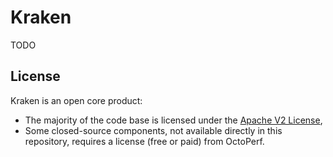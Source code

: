 # Kraken

TODO

## License

Kraken is an open core product:

* The majority of the code base is licensed under the [Apache V2 License](https://www.apache.org/licenses/LICENSE-2.0),
* Some closed-source components, not available directly in this repository, requires a license (free or paid) from OctoPerf.


